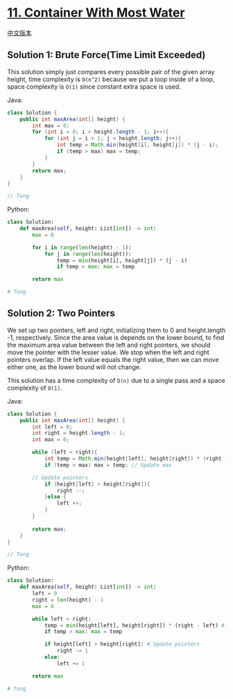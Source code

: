 # [11. Container With Most Water](https://leetcode.com/problems/container-with-most-water/)

[中文版本](/Solution_CN/0011_Container_With_Most_Water_CN.md)

## Solution 1: Brute Force(Time Limit Exceeded)

This solution simply just compares every possible pair of the given array height, time complexity is `O(n^2)` because we put a loop inside of a loop, space complexity is `O(1)` since constant extra space is used.

Java:

```java
class Solution {
    public int maxArea(int[] height) {
        int max = 0;
        for (int i = 0; i < height.length - 1; i++){
            for (int j = i + 1; j < height.length; j++){
                int temp = Math.min(height[i], height[j]) * (j - i);
                if (temp > max) max = temp;
            }
        }
        return max;
    }
}

// Tong
```

Python:

```python
class Solution:
    def maxArea(self, height: List[int]) -> int:
        max = 0

        for i in range(len(height) - 1):
            for j in range(len(height)):
                temp = min(height[i], height[j]) * (j - i)
                if temp > max: max = temp

        return max

# Tong
```

## Solution 2: Two Pointers

We set up two pointers, left and right, initializing them to 0 and height.length -1, respectively. Since the area value is depends on the lower bound, to find the maximum area value between the left and right pointers, we should move the pointer with the lesser value. We stop when the left and right pointers overlap. If the left value equals the right value, then we can move either one, as the lower bound will not change.

This solution has a time complexity of `O(n)` due to a single pass and a space complexity of `O(1)`.

Java:

```java
class Solution {
    public int maxArea(int[] height) {
        int left = 0;
        int right = height.length - 1;
        int max = 0;

        while (left < right){
            int temp = Math.min(height[left], height[right]) * (right - left); # Count current area
            if (temp > max) max = temp; // Update max

	    // Update pointers
            if (height[left] > height[right]){
                right --;
            }else {
                left ++;
            }
        }
  
        return max;
    }
}

// Tong
```

Python:

```python
class Solution:
    def maxArea(self, height: List[int]) -> int:
        left = 0
        right = len(height) - 1
        max = 0

        while left < right:
            temp = min(height[left], height[right]) * (right - left) # Count current area
            if temp > max: max = temp

            if height[left] > height[right]: # Update pointers
                right -= 1
            else:
                left += 1

        return max

# Tong
```
